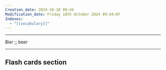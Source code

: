 ```yaml
---
Creation_date: 2024-10-18 09:44
Modification_date: Friday 18th October 2024 09:44:07
Indexes:
  - "[[vocabulary]]"
---
```


----

Bier ;; beer
<!--SR:!2024-11-03,4,270-->




















---
## Flash cards section
